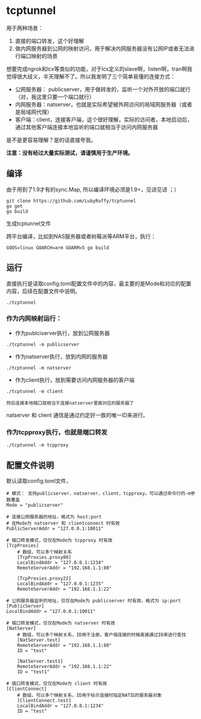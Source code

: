 # tcptunnel
用于两种场景：
1. 直接的端口转发，这个好理解
2. 做内网服务器到公网的映射访问，用于解决内网服务器没有公网IP或者无法进行端口映射的场景

想要完成ngrok和lcx等类似的功能，对于lcx定义的slave啊，listen啊，tran啊我觉得很大歧义，半天理解不了。所以我发明了三个简单易懂的连接方式：
* 公网服务器： publicserver，用于做转发的，监听一个对外开放的端口就行（对，我这里只要一个端口就行）
* 内网服务器：natserver，也就是实际希望被外网访问的局域网服务器（或者是局域网代理）
* 客户端：client，连接客户端，这个很好理解，实际的访问者，本地启动后，通过其他客户端连接本地监听的端口就相当于访问内网服务器

是不是更容易理解？是的话直接夸我。

**注意：没有经过大量实际测试，请谨慎用于生产环境。**

## 编译
由于用到了1.9才有的sync.Map, 所以编译环境必须是1.9+，见谅见谅 ；）
```
git clone https://github.com/LubyRuffy/tcptunnel
go get
go build
```
生成tcptunnel文件

跨平台编译，比如到NAS服务器或者树莓派等ARM平台，执行：
```
GOOS=linux GOARCH=arm GOARM=5 go build
```

## 运行
直接执行是读取config.toml配置文件中的内容，最主要的是Mode和对应的配置内容，后续在配置文件中说明。
```
./tcptunnel 
```

### 作为内网映射运行：
- 作为publciserver执行，放到公网服务器
```
./tcptunnel -m publicserver
```
- 作为natserver执行，放到内网的服务器
```
./tcptunnel -m natserver
```
- 作为client执行，放到需要访问内网服务器的客户端
```
./tcptunnel -m client

然后连接本地端口就相当于连接natserver里面对应的服务器了

```
natserver 和 client 通信是通过约定好一致的唯一ID来进行。

### 作为tcpproxy执行，也就是端口转发
```
./tcptunnel -m tcpproxy
```

## 配置文件说明
默认读取config.toml文件，
```
# 模式： 支持publicserver，natserver，client，tcpproxy。可以通过命令行的-m参数覆盖
Mode = "publicserver"

# 连接公网服务器的地址，格式为 host:port
# 在Mode为 natserver 和 clientconnect 时有效
PublicServerAddr = "127.0.0.1:10011"

# 端口转发模式，仅仅在Mode为 tcpproxy 时有效
[TcpProxies]
    # 数组，可以多个映射关系
    [TcpProxies.proxy80]
    LocalBindAddr = "127.0.0.1:1234"
    RemoteServerAddr = "192.168.1.1:80"

    [TcpProxies.proxy22]
    LocalBindAddr = "127.0.0.1:1235"
    RemoteServerAddr = "192.168.1.1:22"

# 公网服务器监听的地址，仅仅在Mode为 publicserver 时有效，格式为 ip:port
[PublicServer]
LocalBindAddr = "127.0.0.1:10011"

# 端口转发模式，仅仅在Mode为 natserver 时有效
[NatServer]
    # 数组，可以多个映射关系，ID用于注册，客户端连接的时候直接通过ID来进行查找
    [NatServer.test]
    RemoteServerAddr = "192.168.1.1:80"
    ID = "test"

    [NatServer.test1]
    RemoteServerAddr = "192.168.1.1:22"
    ID = "test1"
    
# 端口转发模式，仅仅在Mode为 client 时有效
[ClientConnect]
    # 数组，可以多个映射关系，ID用于标示连接时指定NAT后的服务器对象
    [ClientConnect.test]
    LocalBindAddr = "127.0.0.1:1234"
    ID = "test"
```
